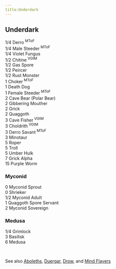 ```yaml
---
title:Underdark
---
```


## Underdark

1/4 Derro<sup>	MToF</sup>  
1/4 Male Steeder<sup>	MToF</sup>  
1/4 Violet Fungus  
1/2 Chitine<sup>	VGtM</sup>  
1/2 Gas Spore  
1/2 Peircer  
1/2 Rust Monster  
1 Choker<sup>	MToF</sup>  
1 Death Dog  
1 Female Steeder<sup>	MToF</sup>  
2 Cave Bear (Polar Bear)  
2 Gibbering Mouther  
2 Grick  
2 Quaggoth  
3 Cave Fisher<sup>	VGtM</sup>  
3 Choldrith<sup>	VGtM</sup>  
3 Derro Savant<sup>	MToF</sup>  
3 Minotaur  
5 Roper  
5 Troll  
5 Umber Hulk  
7 Grick Alpha  
15 Purple Worm  

### Myconid

0 Myconid Sprout  
0 Shrieker  
1/2 Myconid Adult  
1 Quaggoth Spore Servant  
2 Myconid Sovereign  

### Medusa
1/4 Grimlock  
3 Basilisk  
6 Medusa  

<br/>

See also <a href="/dnd/monsters/aboleths">Aboleths</a>, <a href="/dnd/monsters/duergar">Duergar</a>, <a href="/dnd/monsters/drow">Drow</a>, and <a href="/dnd/monsters/mind-flayers">Mind Flayers</a>
